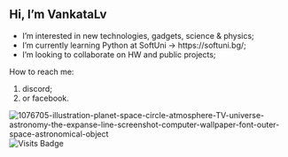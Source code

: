 <h2>Hi, I’m VankataLv</h2>
<ul>
  <li>I’m interested in new technologies, gadgets, science & physics;</li>
  <li>I’m currently learning Python at SoftUni -> https://softuni.bg/;</li> 
  <li>I’m looking to collaborate on HW and public projects; </li> 
</ul>
  <p>How to reach me: 
 <ol>
  <li>discord;</li>
  <li>or facebook.</li>
</ol></p>
              
![1076705-illustration-planet-space-circle-atmosphere-TV-universe-astronomy-the-expanse-line-screenshot-computer-wallpaper-font-outer-space-astronomical-object](https://github.com/VankataLv/VankataLv/assets/132002763/096e530e-7c52-4382-ada7-a206d7875843)
![Visits Badge](https://badges.pufler.dev/visits/VankataLv/VankataLv)


